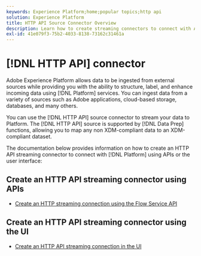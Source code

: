 ```yaml
---
keywords: Experience Platform;home;popular topics;http api
solution: Experience Platform
title: HTTP API Source Connector Overview
description: Learn how to create streaming connectors to connect with Adobe Experience Platform using APIs or the user interface.
exl-id: 41e079f3-75b2-4033-8138-73162c31461a
---
```

# [!DNL HTTP API] connector

Adobe Experience Platform allows data to be ingested from external sources while providing you with the ability to structure, label, and enhance incoming data using [!DNL Platform] services. You can ingest data from a variety of sources such as Adobe applications, cloud-based storage, databases, and many others.

You can use the [!DNL HTTP API] source connector to stream your data to Platform. The [!DNL HTTP API] source is supported by [!DNL Data Prep] functions, allowing you to map any non XDM-compliant data to an XDM-compliant dataset.

The documentation below provides information on how to create an HTTP API streaming connector to connect with [!DNL Platform] using APIs or the user interface:

## Create an HTTP API streaming connector using APIs

- [Create an HTTP streaming connection using the Flow Service API](../../tutorials/api/create/streaming/http.md)

## Create an HTTP API streaming connector using the UI

- [Create an HTTP API streaming connection in the UI](../../tutorials/ui/create/streaming/http.md)
